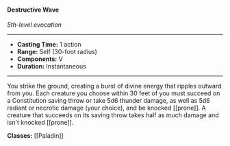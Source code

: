 #### Destructive Wave
*5th-level evocation*
___
- **Casting Time:** 1 action
- **Range:** Self (30-foot radius)
- **Components:** V
- **Duration:** Instantaneous
---
You strike the ground, creating a burst of divine energy that ripples outward from you. Each creature you choose within 30 feet of you must succeed on a Constitution saving throw or take 5d6 thunder damage, as well as 5d6 radiant or necrotic damage (your choice), and be knocked [[prone]]. A creature that succeeds on its saving throw takes half as much damage and isn't knocked [[prone]].

**Classes:** [[Paladin]]